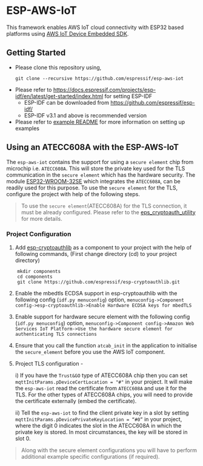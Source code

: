 # ESP-AWS-IoT

This framework enables AWS IoT cloud connectivity with ESP32 based platforms using [AWS IoT Device Embedded SDK](https://github.com/aws/aws-iot-device-sdk-embedded-C).

## Getting Started

- Please clone this repository using,
    ```
    git clone --recursive https://github.com/espressif/esp-aws-iot
    ```
- Please refer to https://docs.espressif.com/projects/esp-idf/en/latest/get-started/index.html for setting ESP-IDF
  - ESP-IDF can be downloaded from https://github.com/espressif/esp-idf/
  - ESP-IDF v3.1 and above is recommended version
- Please refer to [example README](examples/README.md) for more information on setting up examples

## Using an ATECC608A with the ESP-AWS-IoT
   The `esp-aws-iot` contains the support for using a `secure element` chip from microchip i.e. `ATECC608A`. This will store the private key used for the TLS communication in the `secure element` which has the hardware security. The module [ESP32-WROOM-32SE](https://www.espressif.com/sites/default/files/documentation/esp32-wroom-32se_datasheet_en.pdf) which integrates the `ATECC608A`, can be readily used for this purpose. To use the `secure element` for the TLS, configure the project with help of the following steps.
> To use the `secure element`(ATECC608A) for the TLS connection, it must be already configured. Please refer to the [eps_cryptoauth_utility](https://github.com/espressif/esp-cryptoauthlib/tree/master/esp_cryptoauth_utility) for more details.
### Project Configuration

1. Add [esp-cryptoauthlib](https://github.com/espressif/esp-cryptoauthlib) as a component to your project with the help of following commands,
    (First change directory (cd) to your project directory)
```
    mkdir components
    cd components
    git clone https://github.com/espressif/esp-cryptoauthlib.git
```
2. Enable the mbedtls ECDSA support in esp-cryptoauthlib with the following config (`idf.py menuconfig`) option,
    `menuconfig->Component config->esp-cryptoauthlib->Enable Hardware ECDSA keys for mbedTLS`

3. Enable support for hardware secure element with the following config (`idf.py menuconfig`) option,
    `menuconfig->Component config->Amazon Web Services IoT Platform->Use the hardware secure element for authenticating TLS connections`

4. Ensure that you call the function `atcab_init` in the application to initialise the `secure_element` before you use the AWS IoT component.

5. Project TLS configuration -

    i) If you have the `Trust&GO` type of ATECC608A chip then you can set `mqttInitParams.pDeviceCertLocation = "#"` in your project. It will make the `esp-aws-iot` read the certificate from `ATECC608A` and use it for the TLS. For the other types of ATECC608A chips, you will need to provide the certificate externally (embed the certificate).

    ii) Tell the `esp-aws-iot` to find the client private key in a slot by setting `mqttInitParams.pDevicePrivateKeyLocation = “#0”` in your project, where the digit 0 indicates the slot in the ATECC608A in which the private key is stored.  In most circumstances, the key will be stored in slot 0.
> Along with the secure element configurations you will have to perform additional example specific configurations (if required).